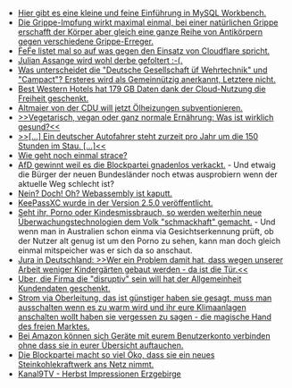 * [Hier gibt es eine kleine und feine Einführung in MySQL Workbench.](https://www.percona.com/blog/2019/10/23/mysql-workbench-review/)
* [Die Grippe-Impfung wirkt maximal einmal, bei einer natürlichen Grippe erschafft der Körper aber gleich eine ganze Reihe von Antikörpern gegen verschiedene Grippe-Erreger.](https://blog.fefe.de/?ts=a3486780)
* [FeFe listet mal so auf was gegen den Einsatz von Cloudflare spricht.](https://blog.fefe.de/?ts=a34b5e05)
* [Julian Assange wird wohl derbe gefoltert :-(.](https://blog.fefe.de/?ts=a34d2ef2)
* [Was unterscheidet die "Deutsche Gesellschaft üf Wehrtechnik" und "Campact"? Ersteres wird als Gemeinnützig anerkannt, Letztere nicht.](https://blog.fefe.de/?ts=a34c3b73)
* [Best Western Hotels hat 179 GB Daten dank der Cloud-Nutzung die Freiheit geschenkt.](https://blog.fefe.de/?ts=a34f961c)
* [Altmaier von der CDU will jetzt Ölheizungen subventionieren.](https://blog.fefe.de/?ts=a34ea772)
* [>>Vegetarisch, vegan oder ganz normale Ernährung: Was ist wirklich gesund?<<](https://www.welt-im-wandel.tv/video/vegetarisch-vegan-oder-ganz-normale-ernaehrung-was-ist-wirklich-gesund/)
* [>>[...] Ein deutscher Autofahrer steht zurzeit pro Jahr um die 150 Stunden im Stau. [...]<<](https://www.sonnenseite.com/de/franz-alt/kommentare-interviews/die-automobilitaet-macht-immobil.html)
* [Wie geht noch einmal strace?](https://opensource.com/article/19/10/strace)
* [AfD gewinnt weil es die Blockpartei gnadenlos verkackt.](https://blog.fefe.de/?ts=a349e22f) - Und etwaig die Bürger der neuen Bundesländer noch etwas ausprobiern wenn der aktuelle Weg schlecht ist?
* [Nein? Doch! Oh? Webassembly ist kaputt.](https://blog.fefe.de/?ts=a349de5b)
* [KeePassXC wurde in der Version 2.5.0 veröffentlicht.](https://www.pro-linux.de/news/1/27548/passwort-manager-keepassxc-erreicht-version-250.html)
* [Seht ihr, Porno oder Kindesmissbrauch, so werden weiterhin neue Überwachungstechnologien dem Volk "schmackhaft" gemacht.](https://blog.fefe.de/?ts=a346fb3d) - Und wenn man in Australien schon einma via Gesichtserkennung prüft, ob der Nutzer alt genug ist um den Porno zu sehen, kann man doch gleich einmal mitspeicher was er sich da so anschaut.
* [Jura in Deutschland: >>Wer ein Problem damit hat, dass wegen unserer Arbeit weniger Kindergärten gebaut werden - da ist die Tür.<<](https://blog.fefe.de/?ts=a3461118)
* [Uber, die Firma die "disruptiv" sein will hat der Allgemeinheit Kundendaten geschenkt.](https://blog.fefe.de/?ts=a342a320)
* [Strom via Oberleitung, das ist günstiger haben sie gesagt, muss man ausschalten wenn es zu warm wird und ihr eure Klimaanlagen anschalten wollt haben sie vergessen zu sagen - die magische Hand des freien Marktes.](https://blog.fefe.de/?ts=a342e65f)
* [Bei Amazon können sich Geräte mit eurem Benutzerkonto verbinden ohne dass sie in eurer Übersicht auftauchen.](https://blog.fefe.de/?ts=a345d009)
* [Die Blockpartei macht so viel Öko, dass sie ein neues Steinkohlekraftwerk ans Netz nimmt.](https://blog.fefe.de/?ts=a3472af5)
* [Kanal9TV - Herbst Impressionen Erzgebirge](https://www.youtube.com/watch?v=_IgrDZSwTo8)
